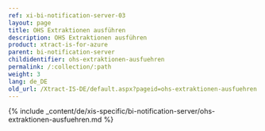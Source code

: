 ```yaml
---
ref: xi-bi-notification-server-03
layout: page
title: OHS Extraktionen ausführen
description: OHS Extraktionen ausführen
product: xtract-is-for-azure
parent: bi-notification-server
childidentifier: ohs-extraktionen-ausfuehren
permalink: /:collection/:path
weight: 3
lang: de_DE
old_url: /Xtract-IS-DE/default.aspx?pageid=ohs-extraktionen-ausfuehren
---
```

{% include _content/de/xis-specific/bi-notification-server/ohs-extraktionen-ausfuehren.md %}

